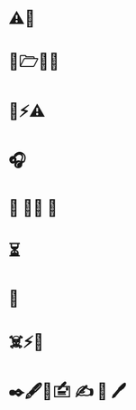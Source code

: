 
# ⚠👷
# 📂🗁📰💼 
# 📌⚡⚠
# 🎧
# 📧 📝📓 📘 
# ⏳
# 🛑
# ☠️⚡🛑

# ✒️🖋️🏴󠁴󠁷󠁰󠁥󠁮󠁿🖆 ✍️ 🔏 🖊️ 


 
    






    




 
<!--stackedit_data:
eyJoaXN0b3J5IjpbMTU2NjIxMzE5OSwxNDI4NzY2NDI0LDE0ND
Q1MDU0Nl19
-->